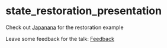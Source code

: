# state_restoration_presentation

Check out [Japanana](https://github.com/lucas-goldner/japanana/tree/state-restoration-example) for the restoration example 

Leave some feedback for the talk: [Feedback](https://tally.so/r/wQ0MBp)